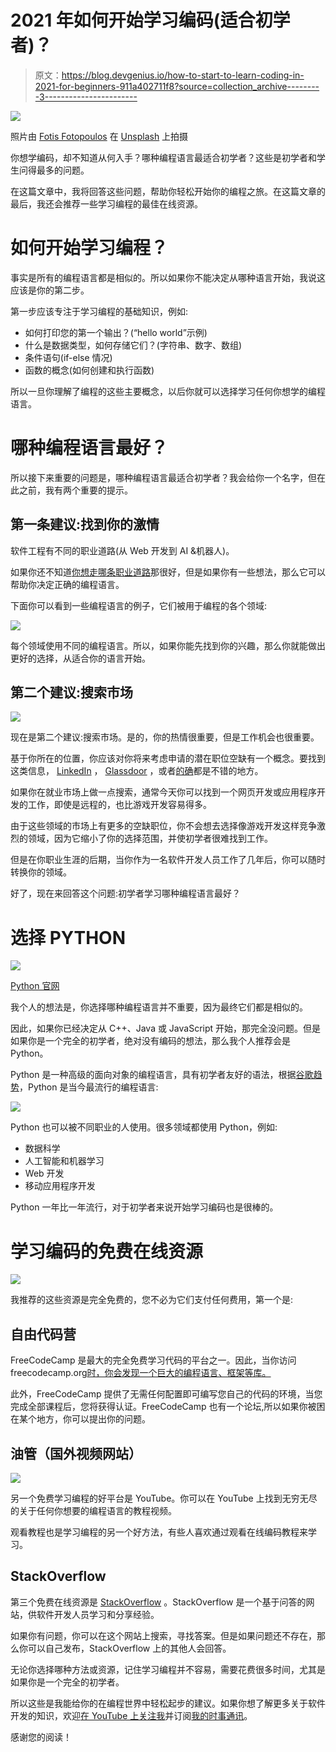 # 2021 年如何开始学习编码(适合初学者)？

> 原文：<https://blog.devgenius.io/how-to-start-to-learn-coding-in-2021-for-beginners-911a402711f8?source=collection_archive---------3----------------------->

![](img/ae72f55b992df75d8c6101a78b6f3111.png)

照片由 [Fotis Fotopoulos](https://unsplash.com/@ffstop?utm_source=medium&utm_medium=referral) 在 [Unsplash](https://unsplash.com?utm_source=medium&utm_medium=referral) 上拍摄

你想学编码，却不知道从何入手？哪种编程语言最适合初学者？这些是初学者和学生问得最多的问题。

在这篇文章中，我将回答这些问题，帮助你轻松开始你的编程之旅。在这篇文章的最后，我还会推荐一些学习编程的最佳在线资源。

# 如何开始学习编程？

事实是所有的编程语言都是相似的。所以如果你不能决定从哪种语言开始，我说这应该是你的第二步。

第一步应该专注于学习编程的基础知识，例如:

*   如何打印您的第一个输出？(“hello world”示例)
*   什么是数据类型，如何存储它们？(字符串、数字、数组)
*   条件语句(if-else 情况)
*   函数的概念(如何创建和执行函数)

所以一旦你理解了编程的这些主要概念，以后你就可以选择学习任何你想学的编程语言。

# 哪种编程语言最好？

所以接下来重要的问题是，哪种编程语言最适合初学者？我会给你一个名字，但在此之前，我有两个重要的提示。

## 第一条建议:找到你的激情

软件工程有不同的职业道路(从 Web 开发到 AI &机器人)。

如果你还不知道[你想走哪条职业道路](/6-career-paths-roles-in-software-engineering-you-can-choose-in-2021-dd2eb70960b0)那很好，但是如果你有一些想法，那么它可以帮助你决定正确的编程语言。

下面你可以看到一些编程语言的例子，它们被用于编程的各个领域:

![](img/3d19090a5f7fc3433f3feb3cea807959.png)

每个领域使用不同的编程语言。所以，如果你能先找到你的兴趣，那么你就能做出更好的选择，从适合你的语言开始。

## 第二个建议:搜索市场

![](img/b8b14c3b0630d94b2b68d3cfd5a60d2d.png)

现在是第二个建议:搜索市场。是的，你的热情很重要，但是工作机会也很重要。

基于你所在的位置，你应该对你将来考虑申请的潜在职位空缺有一个概念。要找到这类信息， [LinkedIn](https://www.linkedin.com/) ， [Glassdoor](https://www.glassdoor.com/) ，或者[的确](https://www.indeed.com/)都是不错的地方。

如果你在就业市场上做一点搜索，通常今天你可以找到一个网页开发或应用程序开发的工作，即使是远程的，也比游戏开发容易得多。

由于这些领域的市场上有更多的空缺职位，你不会想去选择像游戏开发这样竞争激烈的领域，因为它缩小了你的选择范围，并使初学者很难找到工作。

但是在你职业生涯的后期，当你作为一名软件开发人员工作了几年后，你可以随时转换你的领域。

好了，现在来回答这个问题:初学者学习哪种编程语言最好？

# 选择 PYTHON

![](img/b23944dc19bb156b019a5d1ce71f341a.png)

[Python 官网](https://www.python.org/)

我个人的想法是，你选择哪种编程语言并不重要，因为最终它们都是相似的。

因此，如果你已经决定从 C++、Java 或 JavaScript 开始，那完全没问题。但是如果你是一个完全的初学者，绝对没有编码的想法，那么我个人推荐会是 Python。

Python 是一种高级的面向对象的编程语言，具有初学者友好的语法，根据[谷歌趋势](https://trends.google.com)，Python 是当今最流行的编程语言:

![](img/6ddc849bfea8f3e9cb5e81b71067915b.png)

Python 也可以被不同职业的人使用。很多领域都使用 Python，例如:

*   数据科学
*   人工智能和机器学习
*   Web 开发
*   移动应用程序开发

Python 一年比一年流行，对于初学者来说开始学习编码也是很棒的。

# 学习编码的免费在线资源

![](img/fe7553c2743e1b914ac6f0f3eeab691a.png)

我推荐的这些资源是完全免费的，您不必为它们支付任何费用，第一个是:

## 自由代码营

FreeCodeCamp 是最大的完全免费学习代码的平台之一。因此，当你访问 freecodecamp.org[时，你会发现一个巨大的编程语言、框架等库。](https://www.freecodecamp.org/)

此外，FreeCodeCamp 提供了无需任何配置即可编写您自己的代码的环境，当您完成全部课程后，您将获得认证。FreeCodeCamp 也有一个论坛,所以如果你被困在某个地方，你可以提出你的问题。

## 油管（国外视频网站）

![](img/184f717e77494370b2863c9bb04ef63a.png)

另一个免费学习编程的好平台是 YouTube。你可以在 YouTube 上找到无穷无尽的关于任何你想要的编程语言的教程视频。

观看教程也是学习编程的另一个好方法，有些人喜欢通过观看在线编码教程来学习。

## StackOverflow

第三个免费在线资源是 [StackOverflow](https://stackoverflow.com/) 。StackOverflow 是一个基于问答的网站，供软件开发人员学习和分享经验。

如果你有问题，你可以在这个网站上搜索，寻找答案。但是如果问题还不存在，那么你可以自己发布，StackOverflow 上的其他人会回答。

无论你选择哪种方法或资源，记住学习编程并不容易，需要花费很多时间，尤其是如果你是一个完全的初学者。

所以这些是我能给你的在编程世界中轻松起步的建议。如果你想了解更多关于软件开发的知识，欢迎[在 YouTube 上关注我](https://www.youtube.com/channel/UC1EgYPCvKCXFn8HlpoJwY3Q)并订阅[我的时事通讯](https://bit.ly/2KXEBsv)。

感谢您的阅读！